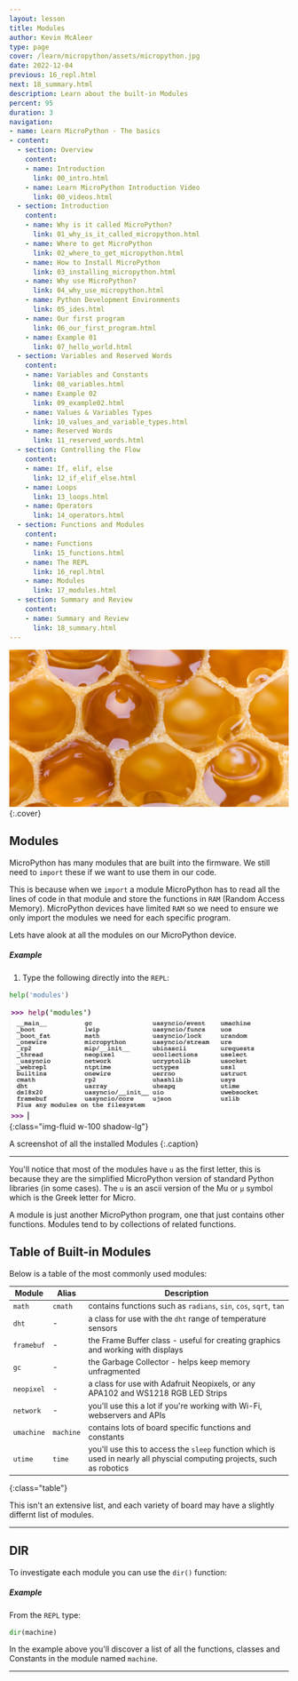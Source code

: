 ```yaml
---
layout: lesson
title: Modules
author: Kevin McAleer
type: page
cover: /learn/micropython/assets/micropython.jpg
date: 2022-12-04
previous: 16_repl.html
next: 18_summary.html
description: Learn about the built-in Modules
percent: 95
duration: 3
navigation:
- name: Learn MicroPython - The basics
- content:
  - section: Overview
    content:
    - name: Introduction
      link: 00_intro.html
    - name: Learn MicroPython Introduction Video
      link: 00_videos.html
  - section: Introduction
    content:
    - name: Why is it called MicroPython?
      link: 01_why_is_it_called_micropython.html
    - name: Where to get MicroPython
      link: 02_where_to_get_micropython.html
    - name: How to Install MicroPython
      link: 03_installing_micropython.html
    - name: Why use MicroPython?
      link: 04_why_use_micropython.html
    - name: Python Development Environments
      link: 05_ides.html
    - name: Our first program
      link: 06_our_first_program.html
    - name: Example 01
      link: 07_hello_world.html
  - section: Variables and Reserved Words
    content:
    - name: Variables and Constants
      link: 08_variables.html
    - name: Example 02
      link: 09_example02.html
    - name: Values & Variables Types
      link: 10_values_and_variable_types.html
    - name: Reserved Words
      link: 11_reserved_words.html
  - section: Controlling the Flow
    content:
    - name: If, elif, else
      link: 12_if_elif_else.html
    - name: Loops
      link: 13_loops.html
    - name: Operators
      link: 14_operators.html
  - section: Functions and Modules
    content:
    - name: Functions
      link: 15_functions.html
    - name: The REPL
      link: 16_repl.html
    - name: Modules
      link: 17_modules.html
  - section: Summary and Review
    content:
    - name: Summary and Review
      link: 18_summary.html
---
```



![Picture of a honeycomb close up](assets/modules.jpg){:.cover}

## Modules

MicroPython has many modules that are built into the firmware. We still need to `import` these if we want to use them in our code.

This is because when we `import` a module MicroPython has to read all the lines of code in that module and store the functions in `RAM` (Random Access Memory). MicroPython devices have limited `RAM` so we need to ensure we only import the modules we need for each specific program.

Lets have alook at all the modules on our MicroPython device. 

##### Example

1. Type the following directly into the `REPL`:

```python
help('modules')
```

![Screenshot of all the installed Modules](assets/modules.png){:class="img-fluid w-100 shadow-lg"}

A screenshot of all the installed Modules
{:.caption}

---

You'll notice that most of the modules have `u` as the first letter, this is because they are the simplified MicroPython version of standard Python libraries (in some cases). The `u` is an ascii version of the Mu or `μ` symbol which is the Greek letter for Micro.

A module is just another MicroPython program, one that just contains other functions. Modules tend to by collections of related functions. 

## Table of Built-in Modules
Below is a table of the most commonly used modules:

Module     | Alias     | Description
-----------|-----------|-------------------------------------------------------------------------------------------------------------------------
`math`     | `cmath`   | contains functions such as `radians`, `sin`, `cos`, `sqrt`, `tan`
`dht`      | -         | a class for use with the `dht` range of temperature sensors
`framebuf` | -         | the Frame Buffer class - useful for creating graphics and working with displays
`gc`       | -         | the Garbage Collector - helps keep memory unfragmented
`neopixel` | -         | a class for use with Adafruit Neopixels, or any APA102 and WS1218 RGB LED Strips
`network`  | -         | you'll use this a lot if you're working with Wi-Fi, webservers and APIs
`umachine` | `machine` | contains lots of board specific functions and constants
`utime`    | `time`    | you'll use this to access the `sleep` function which is used in nearly all physcial computing projects, such as robotics
{:class="table"}

This isn't an extensive list, and each variety of board may have a slightly differnt list of modules.

---

## DIR

To investigate each module you can use the `dir()` function:

##### Example

From the `REPL` type:
```python
dir(machine)
```

In the example above you'll discover a list of all the functions, classes and Constants in the module named `machine`.

---
